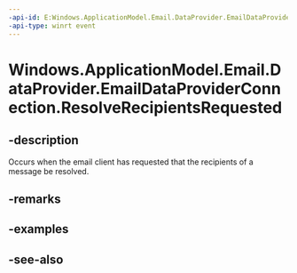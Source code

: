 ```yaml
---
-api-id: E:Windows.ApplicationModel.Email.DataProvider.EmailDataProviderConnection.ResolveRecipientsRequested
-api-type: winrt event
---
```


<!-- Event syntax
public event Windows.Foundation.TypedEventHandler ResolveRecipientsRequested<Windows.ApplicationModel.Email.DataProvider.EmailDataProviderConnection,  Windows.ApplicationModel.Email.DataProvider.EmailMailboxResolveRecipientsRequestEventArgs>
-->

# Windows.ApplicationModel.Email.DataProvider.EmailDataProviderConnection.ResolveRecipientsRequested

## -description
Occurs when the email client has requested that the recipients of a message be resolved.

## -remarks

## -examples

## -see-also

